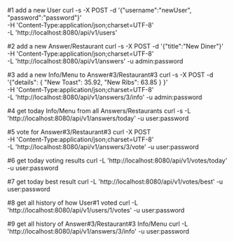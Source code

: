 #1 add a new User
curl -s -X POST -d '{"username":"newUser", "password":"password"}' \
-H 'Content-Type:application/json;charset=UTF-8' \
-L 'http://localhost:8080/api/v1/users'

#2 add a new Answer/Restaurant
curl -s -X POST -d '{"title":"New Diner"}' \
-H 'Content-Type:application/json;charset=UTF-8' \
-L 'http://localhost:8080/api/v1/answers' -u admin:password

#3 add a new Info/Menu to Answer#3/Restaurant#3
curl -s -X POST -d '{"details": { "New Toast": 35.92, "New Ribs": 63.85 } }' \
-H 'Content-Type:application/json;charset=UTF-8' \
-L 'http://localhost:8080/api/v1/answers/3/info' -u admin:password

#4 get today Info/Menu from all Answers/Restaurants 
curl -s -L 'http://localhost:8080/api/v1/answers/today' -u user:password

#5 vote for Answer#3/Restaurant#3
curl -X POST \
-H 'Content-Type:application/json;charset=UTF-8' \
-L 'http://localhost:8080/api/v1/answers/3/vote' -u user:password

#6 get today voting results
curl -L 'http://localhost:8080/api/v1/votes/today' -u user:password

#7 get today best result
curl -L 'http://localhost:8080/api/v1/votes/best' -u user:password

#8 get all history of how User#1 voted
curl -L 'http://localhost:8080/api/v1/users/1/votes' -u user:password

#9 get all history of Answer#3/Restaurant#3 Info/Menu
curl -L 'http://localhost:8080/api/v1/answers/3/info' -u user:password



